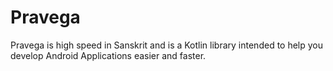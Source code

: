 # Pravega
Pravega is high speed in Sanskrit and is a Kotlin library intended to help you develop Android Applications easier and faster. 
